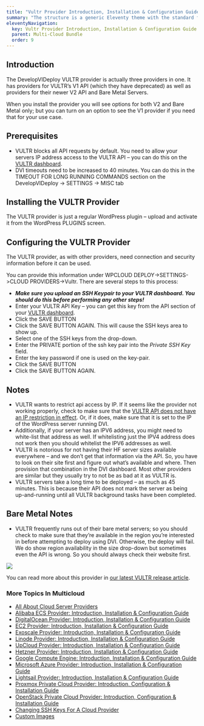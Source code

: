 ```yaml
---
title: "Vultr Provider Introduction, Installation & Configuration Guide"
summary: "The structure is a generic Eleventy theme with the standard folder and file names."
eleventyNavigation:
  key: Vultr Provider Introduction, Installation & Configuration Guide
  parent: Multi-Cloud Bundle
  order: 9
---
```

## Introduction

The DevelopVIDeploy VULTR provider is actually three providers in one. It has providers for VULTR’s V1 API (which they have deprecated) as well as providers for their newer V2 API and Bare Metal Servers.

When you install the provider you will see options for both V2 and Bare Metal only; but you can turn on an option to see the V1 provider if you need that for your use case.

## Prerequisites

*   VULTR blocks all API requests by default. You need to allow your servers IP address access to the VULTR API – you can do this on the [VULTR dashboard](https://web.archive.org/web/20240420010633/https://my.vultr.com/settings/#settingsapi).
*   DVI timeouts need to be increased to 40 minutes. You can do this in the TIMEOUT FOR LONG RUNNING COMMANDS section on the DevelopVIDeploy → SETTINGS → MISC tab

## Installing the VULTR Provider

The VULTR provider is just a regular WordPress plugin – upload and activate it from the WordPress PLUGINS screen.

## Configuring the VULTR Provider

The VULTR provider, as with other providers, need connection and security information before it can be used.

You can provide this information under WPCLOUD DEPLOY->SETTINGS->CLOUD PROVIDERS->Vultr. There are several steps to this process:

*   **_Make sure you upload an SSH Keypair to your VULTR dashboard. You should do this before performing any other steps!_**
*   Enter your VULTR API Key – you can get this key from the API section of your [VULTR dashboard](https://web.archive.org/web/20240420010633/https://my.vultr.com/settings/#settingsapi).
*   Click the SAVE BUTTON
*   Click the SAVE BUTTON AGAIN. This will cause the SSH keys area to show up.
*   Select one of the SSH keys from the drop-down.
*   Enter the PRIVATE portion of the ssh key pair into the _Private SSH Key_ field.
*   Enter the key password if one is used on the key-pair.
*   Click the SAVE BUTTON
*   Click the SAVE BUTTON AGAIN.

## Notes

*   VULTR wants to restrict api access by IP. If it seems like the provider not working properly, check to make sure that the [VULTR API does not have an IP restriction in effect](https://web.archive.org/web/20240420010633/https://my.vultr.com/settings/#settingsapi). Or, if it does, make sure that it is set to the IP of the WordPress server running DVI.
*   Additionally, if your server has an IPV6 address, you might need to white-list that address as well. If whitelisting just the IPV4 address does not work then you should whitelist the IPV6 addresses as well.
*   VULTR is notorious for not having their HF server sizes available everywhere – and we don’t get that information via the API. So, you have to look on their site first and figure out what’s available and where. Then provision that combination in the DVI dashboard. Most other providers are similar but they usually try to not be as bad at it as VULTR is.
*   VULTR servers take a long time to be deployed – as much as 45 minutes. This is because their API does not mark the server as being up-and-running until all VULTR background tasks have been completed.

## Bare Metal Notes

*   VULTR frequently runs out of their bare metal servers; so you should check to make sure that they’re available in the region you’re interested in before attempting to deploy using DVI. Otherwise, the deploy will fail. We do show region availability in the size drop-down but sometimes even the API is wrong. So you should always check their website first.

[![](https://web.archive.org/web/20240420010633im_/https://wpclouddeploy.com/wp-content/uploads/2021/08/wpcd-v4-148.png)](https://web.archive.org/web/20240420010633/https://wpclouddeploy.com/wp-content/uploads/2021/08/wpcd-v4-148.png)

You can read more about this provider in [our latest VULTR release article](https://web.archive.org/web/20240420010633/https://wpclouddeploy.com/significant-updates-to-our-vultr-provider/).

### More Topics In Multicloud

*   [All About Cloud Server Providers](https://web.archive.org/web/20240420010633/https://wpclouddeploy.com/documentation/cloud-providers/all-about-cloud-server-providers/)
*   [Alibaba ECS Provider: Introduction, Installation & Configuration Guide](https://web.archive.org/web/20240420010633/https://wpclouddeploy.com/documentation/cloud-providers/alibaba-ecs-provider-introduction-installation-configuration-guide/)
*   [DigitalOcean Provider: Introduction, Installation & Configuration Guide](https://web.archive.org/web/20240420010633/https://wpclouddeploy.com/documentation/cloud-providers/digital-ocean-provider-introduction-installation-configuration-guide/)
*   [EC2 Provider: Introduction, Installation & Configuration Guide](https://web.archive.org/web/20240420010633/https://wpclouddeploy.com/documentation/cloud-providers/ec2-provider/)
*   [Exoscale Provider: Introduction, Installation & Configuration Guide](https://web.archive.org/web/20240420010633/https://wpclouddeploy.com/documentation/cloud-providers/exoscale-provider-introduction-installation-configuration-guide/)
*   [Linode Provider: Introduction, Installation & Configuration Guide](https://web.archive.org/web/20240420010633/https://wpclouddeploy.com/documentation/cloud-providers/linode-provider-introduction-installation-configuration-guide/)
*   [UpCloud Provider: Introduction, Installation & Configuration Guide](https://web.archive.org/web/20240420010633/https://wpclouddeploy.com/documentation/cloud-providers/upcloud-provider-introduction-installation-configuration-guide/)
*   [Hetzner Provider: Introduction, Installation & Configuration Guide](https://web.archive.org/web/20240420010633/https://wpclouddeploy.com/documentation/cloud-providers/hetzner-provider-introduction-installation-configuration-guide/)
*   [Google Compute Engine: Introduction, Installation & Configuration Guide](https://web.archive.org/web/20240420010633/https://wpclouddeploy.com/documentation/cloud-providers/google-compute-engine-introduction-installation-configuration-guide/)
*   [Microsoft Azure Provider: Introduction, Installation & Configuration Guide](https://web.archive.org/web/20240420010633/https://wpclouddeploy.com/documentation/cloud-providers/microsoft-azure-provider-introduction-installation-configuration-guide/)
*   [Lightsail Provider: Introduction, Installation & Configuration Guide](https://web.archive.org/web/20240420010633/https://wpclouddeploy.com/documentation/cloud-providers/lightsail-provider-introduction-installation-configuration-guide/)
*   [Proxmox Private Cloud Provider: Introduction, Configuration & Installation Guide](https://web.archive.org/web/20240420010633/https://wpclouddeploy.com/documentation/cloud-providers/proxmox-private-cloud-provider-introduction-configuration-installation-guide/)
*   [OpenStack Private Cloud Provider: Introduction, Configuration & Installation Guide](https://web.archive.org/web/20240420010633/https://wpclouddeploy.com/documentation/cloud-providers/openstack-private-cloud-provider-introduction-configuration-installation-guide/)
*   [Changing SSH Keys For A Cloud Provider](https://web.archive.org/web/20240420010633/https://wpclouddeploy.com/documentation/cloud-providers/changing-ssh-keys-in-cloud-provider-settings/)
*   [Custom Images](https://web.archive.org/web/20240420010633/https://wpclouddeploy.com/documentation/cloud-providers/custom-images/)
